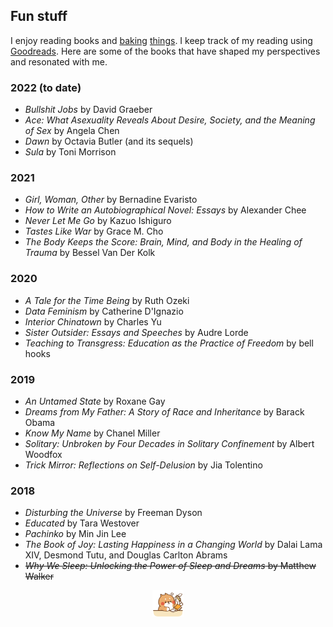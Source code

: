 ## Fun stuff
I enjoy reading books and [baking](https://www.instagram.com/tarobun/) [things](https://www.overleaf.com/read/vrqcbnmpnsfj). I keep track of my reading using [Goodreads](https://goodreads.com/myrainyday). Here are some of the books that have shaped my perspectives and resonated with me.

### 2022 (to date)
- _Bullshit Jobs_ by David Graeber
- _Ace: What Asexuality Reveals About Desire, Society, and the Meaning of Sex_ by Angela Chen
- _Dawn_ by Octavia Butler (and its sequels)
- _Sula_ by Toni Morrison

### 2021
- _Girl, Woman, Other_ by Bernadine Evaristo
- _How to Write an Autobiographical Novel: Essays_ by Alexander Chee
- _Never Let Me Go_ by Kazuo Ishiguro
- _Tastes Like War_ by Grace M. Cho
- _The Body Keeps the Score: Brain, Mind, and Body in the Healing of Trauma_ by Bessel Van Der Kolk
  
### 2020
- _A Tale for the Time Being_ by Ruth Ozeki
- _Data Feminism_ by Catherine D'Ignazio
- _Interior Chinatown_ by Charles Yu
- _Sister Outsider: Essays and Speeches_ by Audre Lorde
- _Teaching to Transgress: Education as the Practice of Freedom_ by bell hooks
  
### 2019
- _An Untamed State_ by Roxane Gay
- _Dreams from My Father: A Story of Race and Inheritance_ by Barack Obama
- _Know My Name_ by Chanel Miller
- _Solitary: Unbroken by Four Decades in Solitary Confinement_ by Albert Woodfox
- _Trick Mirror: Reflections on Self-Delusion_ by Jia Tolentino

### 2018
- _Disturbing the Universe_ by Freeman Dyson
- _Educated_ by Tara Westover
- _Pachinko_ by Min Jin Lee
- _The Book of Joy: Lasting Happiness in a Changing World_ by Dalai Lama XIV, Desmond Tutu, and Douglas Carlton Abrams
- ~~_Why We Sleep: Unlocking the Power of Sleep and Dreams_ by Matthew Walker~~ 

<center><img style="width: 50px;" src="tontonbooks.gif"></center>
